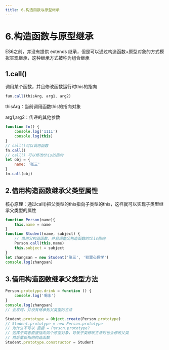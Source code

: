```yaml
---
title: 6.构造函数与原型继承
---
```

# 6.构造函数与原型继承

ES6之前，并没有提供 extends 继承，但是可以通过构造函数+原型对象的方式模拟实现继承，这种继承方式被称为组合继承

## 1.call()

调用某个函数，并且修改函数运行时this的指向

```javascript
fun.call(thisArg, arg1, arg2)
```

thisArg：当前调用函数this的指向对象

arg1,arg2：传递的其他参数

```javascript
function fn() {
	console.log('1111')
    console.log(this)
}
// call()可以调用函数
fn.call()
// call() 可以修改this的指向
let obj = {
    name: '张三'
}
fn.call(obj)
```

## 2.借用构造函数继承父类型属性

核心原理：通过call()把父类型的this指向子类型的this，这样就可以实现子类型继承父类型的属性

```javascript
function Person(name){
	this.name = name
}
function Student(name, subject) {
    // 借用父构造函数，并且调整父构造函数的this指向
	Person.call(this,name)
	this.subject = subject
}
let zhangsan = new Student('张三', '犯罪心理学')
console.log(zhangsan)
```



## 3.借用构造函数继承父类型方法

```javascript
Person.prototype.drink = function () {
	console.log('喝水')
}
console.log(zhangsan)
// 会发现，并没有继承到父类型的方法

Student.prototype = Object.create(Person.prototype)
// Student.prototype = new Person.prototype
// 为什么不可以 直接 = Person.prototype?
// 这样子两者直接指向同个原型对象，导致子类修改方法时也会修改父类
// 然后重新指向构造函数
Student.prototype.constructor = Student
```